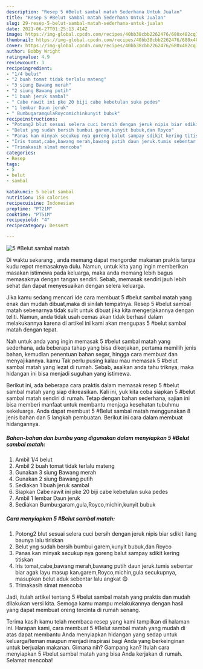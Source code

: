 ```yaml
---
description: "Resep 5 #Belut sambal matah Sederhana Untuk Jualan"
title: "Resep 5 #Belut sambal matah Sederhana Untuk Jualan"
slug: 29-resep-5-belut-sambal-matah-sederhana-untuk-jualan
date: 2021-06-27T01:25:13.414Z
image: https://img-global.cpcdn.com/recipes/40bb38cbb2262476/680x482cq70/5-belut-sambal-matah-foto-resep-utama.jpg
thumbnail: https://img-global.cpcdn.com/recipes/40bb38cbb2262476/680x482cq70/5-belut-sambal-matah-foto-resep-utama.jpg
cover: https://img-global.cpcdn.com/recipes/40bb38cbb2262476/680x482cq70/5-belut-sambal-matah-foto-resep-utama.jpg
author: Bobby Wright
ratingvalue: 4.9
reviewcount: 3
recipeingredient:
- "1/4 belut"
- "2 buah tomat tidak terlalu mateng"
- "3 siung Bawang merah"
- "2 siung Bawang putih"
- "1 buah jeruk sambal"
- " Cabe rawit ini pke 20 biji cabe kebetulan suka pedes"
- "1 lembar Daun jeruk"
- " BumbugaramgulaRoycomichinkunyit bubuk"
recipeinstructions:
- "Potong2 blut sesuai selera cuci bersih dengan jeruk nipis biar sdikit ilang baunya lalu tiriskan"
- "Belut yng sudah bersih bumbui garem,kunyit bubuk,dan Royco"
- "Panas kan minyak secukup nya goreng balut sampay sdikit kering titiskan"
- "Iris tomat,cabe,bawang merah,bawang putih daun jeruk.tumis sebentar biar agak layu masup kan.garem,Royco,michin,gula secukupnya, masupkan belut aduk sebentar lalu angkat 😋"
- "Trimakasih slmat mencoba"
categories:
- Resep
tags:
- 5
- belut
- sambal

katakunci: 5 belut sambal 
nutrition: 158 calories
recipecuisine: Indonesian
preptime: "PT21M"
cooktime: "PT51M"
recipeyield: "4"
recipecategory: Dessert

---
```



![5 #Belut sambal matah](https://img-global.cpcdn.com/recipes/40bb38cbb2262476/680x482cq70/5-belut-sambal-matah-foto-resep-utama.jpg)

Di waktu  sekarang , anda memang dapat mengorder makanan praktis tanpa kudu repot memasaknya dulu. Namun, untuk kita yang ingin memberikan masakan istimewa pada keluarga, maka anda memang lebih bagus memasaknya dengan tangan sendiri. Sebab, memasak sendiri jauh lebih sehat dan dapat menyesuaikan dengan selera keluarga.

Jika kamu sedang mencari ide cara membuat 5 #belut sambal matah yang enak dan mudah dibuat,maka di sinilah tempatnya. Resep 5 #belut sambal matah  sebenarnya tidak sulit untuk dibuat jika kita mengerjakannya dengan teliti. Namun, anda tidak usah cemas akan tidak berhasil dalam melakukannya 
karena di artikel ini kami akan mengupas 5 #belut sambal matah dengan tepat.  



Nah untuk anda yang ingin memasak 5 #belut sambal matah yang sederhana, ada beberapa tahap yang bisa dikerjakan, pertama memilih jenis bahan, kemudian penentuan bahan segar, hingga cara membuat dan menyajikannya. kamu Tak perlu pusing kalau mau memasak 5 #belut sambal matah yang lezat di rumah. Sebab, asalkan anda  tahu triknya, maka hidangan ini bisa menjadi suguhan yang istimewa.

Berikut ini, ada beberapa cara praktis  dalam memasak resep 5 #belut sambal matah yang siap dikreasikan. Kali ini, yuk kita coba siapkan 5 #belut sambal matah sendiri di rumah. Tetap dengan bahan sederhana, sajian ini bisa memberi manfaat untuk membantu menjaga kesehatan tubuhmu sekeluarga. Anda dapat membuat 5 #Belut sambal matah menggunakan 8 jenis bahan dan 5 langkah pembuatan. Berikut ini cara dalam membuat hidangannya.

<!--inarticleads1-->

##### Bahan-bahan dan bumbu yang digunakan dalam menyiapkan 5 #Belut sambal matah:

1. Ambil 1/4 belut
1. Ambil 2 buah tomat tidak terlalu mateng
1. Gunakan 3 siung Bawang merah
1. Gunakan 2 siung Bawang putih
1. Sediakan 1 buah jeruk sambal
1. Siapkan  Cabe rawit ini pke 20 biji cabe kebetulan suka pedes
1. Ambil 1 lembar Daun jeruk
1. Sediakan  Bumbu:garam,gula,Royco,michin,kunyit bubuk




<!--inarticleads2-->

##### Cara menyiapkan 5 #Belut sambal matah:

1. Potong2 blut sesuai selera cuci bersih dengan jeruk nipis biar sdikit ilang baunya lalu tiriskan
1. Belut yng sudah bersih bumbui garem,kunyit bubuk,dan Royco
1. Panas kan minyak secukup nya goreng balut sampay sdikit kering titiskan
1. Iris tomat,cabe,bawang merah,bawang putih daun jeruk.tumis sebentar biar agak layu masup kan.garem,Royco,michin,gula secukupnya, masupkan belut aduk sebentar lalu angkat 😋
1. Trimakasih slmat mencoba




Jadi, itulah artikel tentang  5 #belut sambal matah  yang praktis dan mudah dilakukan versi kita. Semoga kamu mampu melakukannya dengan hasil yang dapat membuat oreng tercinta di rumah senang. 

Terima kasih kamu telah membaca resep yang kami tampilkan di halaman ini. Harapan kami, cara membuat  5 #Belut sambal matah yang mudah di atas dapat membantu Anda menyiapkan hidangan yang sedap untuk keluarga/teman maupun menjadi inspirasi bagi Anda yang berkeinginan untuk berjualan makanan. Gimana nih? Gampang kan? Itulah cara menyiapkan 5 #belut sambal matah yang bisa Anda kerjakan di rumah. Selamat mencoba!

